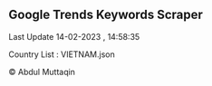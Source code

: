 

## Google Trends Keywords Scraper 
 
Last Update 14-02-2023 , 14:58:35

Country List :
VIETNAM.json



© Abdul Muttaqin 

